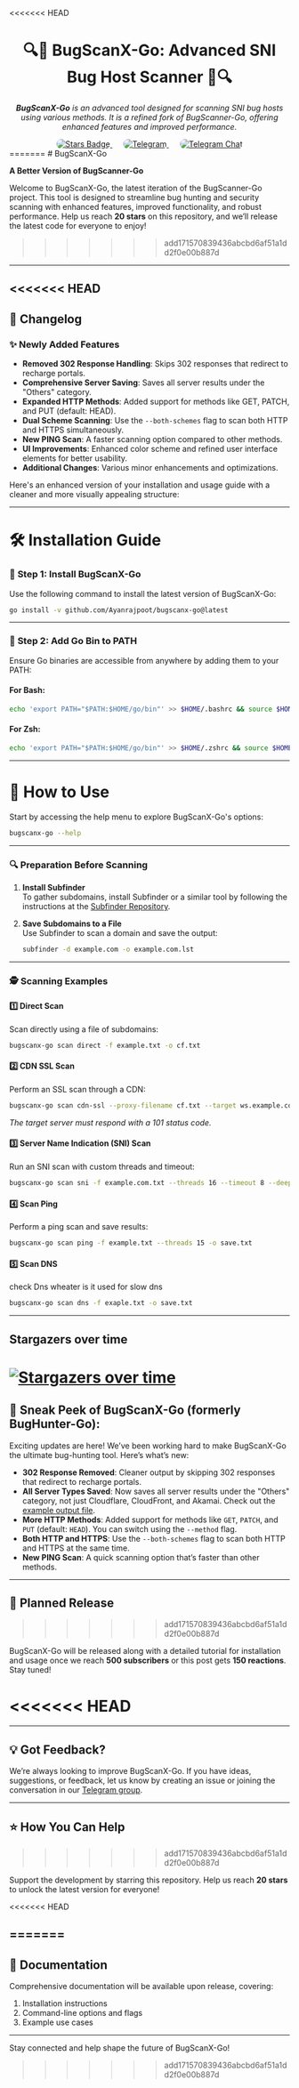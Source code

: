 <<<<<<< HEAD
<h1 align="center">🔍🐛 BugScanX-Go: Advanced SNI Bug Host Scanner 🐞🔍</h1>

<p align="center">
   <i><b>BugScanX-Go</b> is an advanced tool designed for scanning SNI bug hosts using various methods. It is a refined fork of BugScanner-Go, offering enhanced features and improved performance.</i>
</p>

<div align="center">
   <a href="https://github.com/Ayanrajpoot10/BugScanX-Go/stargazers" style="margin: 0 10px;">
      <img src="https://img.shields.io/github/stars/Ayanrajpoot10/BugScanX-Go?style=for-the-badge&color=green" alt="Stars Badge" style="border-radius: 8px;">
   </a>
   <a href="https://t.me/BugscanX" style="margin: 0 10px;">
      <img src="https://img.shields.io/badge/Telegram-Join%20Group-0088cc?style=for-the-badge&logo=telegram" alt="Telegram" style="border-radius: 8px;">
   </a>
   <a href="https://t.me/BugscanxChat" style="margin: 0 10px;">
      <img src="https://img.shields.io/badge/Telegram%20Chat-Join%20Chat-4c6ef5?style=for-the-badge&logo=telegram" alt="Telegram Chat" style="border-radius: 8px;">
   </a>
</div>
=======
# BugScanX-Go

**A Better Version of BugScanner-Go**

Welcome to BugScanX-Go, the latest iteration of the BugScanner-Go project. This tool is designed to streamline bug hunting and security scanning with enhanced features, improved functionality, and robust performance. Help us reach **20 stars** on this repository, and we’ll release the latest code for everyone to enjoy!
>>>>>>> add171570839436abcbd6af51a1dd2f0e00b887d

---

<<<<<<< HEAD
---

## 📜 Changelog

### ✨ Newly Added Features

- **Removed 302 Response Handling**: Skips 302 responses that redirect to recharge portals.
- **Comprehensive Server Saving**: Saves all server results under the "Others" category.
- **Expanded HTTP Methods**: Added support for methods like GET, PATCH, and PUT (default: HEAD).
- **Dual Scheme Scanning**: Use the `--both-schemes` flag to scan both HTTP and HTTPS simultaneously.
- **New PING Scan**: A faster scanning option compared to other methods.
- **UI Improvements**: Enhanced color scheme and refined user interface elements for better usability.
- **Additional Changes**: Various minor enhancements and optimizations.

Here's an enhanced version of your installation and usage guide with a cleaner and more visually appealing structure:  

---

# 🛠️ **Installation Guide**

### 🚩 **Step 1: Install BugScanX-Go**  
Use the following command to install the latest version of BugScanX-Go:  
```bash
go install -v github.com/Ayanrajpoot/bugscanx-go@latest
```

---

### 🚩 **Step 2: Add Go Bin to PATH**  
Ensure Go binaries are accessible from anywhere by adding them to your PATH:  

#### For **Bash**:
```bash
echo 'export PATH="$PATH:$HOME/go/bin"' >> $HOME/.bashrc && source $HOME/.bashrc
```

#### For **Zsh**:
```bash
echo 'export PATH="$PATH:$HOME/go/bin"' >> $HOME/.zshrc && source $HOME/.zshrc
```

---

# 🚀 **How to Use**

Start by accessing the help menu to explore BugScanX-Go's options:  
```bash
bugscanx-go --help
```

---

### 🔍 **Preparation Before Scanning**  

1. **Install Subfinder**  
   To gather subdomains, install Subfinder or a similar tool by following the instructions at the [Subfinder Repository](https://github.com/projectdiscovery/subfinder#installation).  

2. **Save Subdomains to a File**  
   Use Subfinder to scan a domain and save the output:  
   ```bash
   subfinder -d example.com -o example.com.lst
   ```

---

### 🕵️ **Scanning Examples**  

#### **1️⃣ Direct Scan**  
Scan directly using a file of subdomains:  
```bash
bugscanx-go scan direct -f example.txt -o cf.txt
```

#### **2️⃣ CDN SSL Scan**  
Perform an SSL scan through a CDN:  
```bash
bugscanx-go scan cdn-ssl --proxy-filename cf.txt --target ws.example.com
```
*The target server must respond with a 101 status code.*

#### **3️⃣ Server Name Indication (SNI) Scan**  
Run an SNI scan with custom threads and timeout:  
```bash
bugscanx-go scan sni -f example.com.txt --threads 16 --timeout 8 --deep 3
```

#### **4️⃣ Scan Ping**  
Perform a ping scan and save results:  
```bash
bugscanx-go scan ping -f example.txt --threads 15 -o save.txt
```

#### **5️⃣ Scan DNS**
check Dns wheater is it used for slow dns
```bash
bugscanx-go scan dns -f exaple.txt -o save.txt
```
---

## Stargazers over time
[![Stargazers over time](https://starchart.cc/Ayanrajpoot10/bugscanx-go.svg?variant=adaptive)](https://starchart.cc/Ayanrajpoot10/bugscanx-go)
=======
## 🚀 Sneak Peek of BugScanX-Go (formerly BugHunter-Go):

Exciting updates are here! We’ve been working hard to make BugScanX-Go the ultimate bug-hunting tool. Here’s what’s new:

- **302 Response Removed**: Cleaner output by skipping 302 responses that redirect to recharge portals.
- **All Server Types Saved**: Now saves all server results under the "Others" category, not just Cloudflare, CloudFront, and Akamai. Check out the [example output file](https://t.me/bugscanxchat/28847).
- **More HTTP Methods**: Added support for methods like `GET`, `PATCH`, and `PUT` (default: `HEAD`). You can switch using the `--method` flag.
- **Both HTTP and HTTPS**: Use the `--both-schemes` flag to scan both HTTP and HTTPS at the same time.
- **New PING Scan**: A quick scanning option that’s faster than other methods.

---

## 📝 Planned Release
>>>>>>> add171570839436abcbd6af51a1dd2f0e00b887d

BugScanX-Go will be released along with a detailed tutorial for installation and usage once we reach **500 subscribers** or this post gets **150 reactions**. Stay tuned!

<<<<<<< HEAD
=======
---

## 💡 Got Feedback?

We’re always looking to improve BugScanX-Go. If you have ideas, suggestions, or feedback, let us know by creating an issue or joining the conversation in our [Telegram group](https://t.me/bugscanxchat).

---

## ⭐ How You Can Help
>>>>>>> add171570839436abcbd6af51a1dd2f0e00b887d

Support the development by starring this repository. Help us reach **20 stars** to unlock the latest version for everyone!

<<<<<<< HEAD

=======
---

## 📖 Documentation

Comprehensive documentation will be available upon release, covering:

1. Installation instructions
2. Command-line options and flags
3. Example use cases

---

Stay connected and help shape the future of BugScanX-Go!
>>>>>>> add171570839436abcbd6af51a1dd2f0e00b887d
